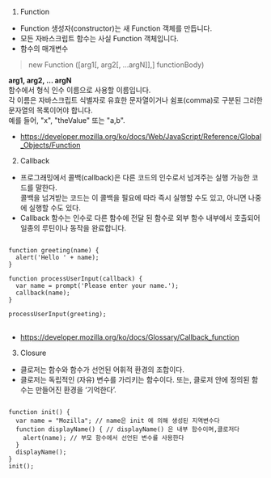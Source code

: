 1. Function
- Function 생성자(constructor)는 새 Function 객체를 만듭니다. 
- 모든 자바스크립트 함수는 사실 Function 객체입니다. 
- 함수의 매개변수
> new Function ([arg1[, arg2[, ...argN]],] functionBody)<br>

<b>arg1, arg2, ... argN</b><br>
함수에서 형식 인수 이름으로 사용할 이름입니다.<br> 각 이름은 자바스크립트 식별자로 유효한 문자열이거나 쉼표(comma)로 구분된 그러한 문자열의 목록이어야 합니다. <br>예를 들어, "x", "theValue" 또는 "a,b".

- https://developer.mozilla.org/ko/docs/Web/JavaScript/Reference/Global_Objects/Function

2. Callback
- 프로그래밍에서 콜백(callback)은 다른 코드의 인수로서 넘겨주는 실행 가능한 코드를 말한다. <br>콜백을 넘겨받는 코드는 이 콜백을 필요에 따라 즉시 실행할 수도 있고, 아니면 나중에 실행할 수도 있다.
- Callback 함수는 인수로 다른 함수에 전달 된 함수로 외부 함수 내부에서 호출되어 일종의 루틴이나 동작을 완료합니다.
<pre>
<code>
function greeting(name) {
  alert('Hello ' + name);
}

function processUserInput(callback) {
  var name = prompt('Please enter your name.');
  callback(name);
}

processUserInput(greeting);
</code>
</pre>

- https://developer.mozilla.org/ko/docs/Glossary/Callback_function

3. Closure
- 클로저는 함수와 함수가 선언된 어휘적 환경의 조합이다.
- 클로저는 독립적인 (자유) 변수를 가리키는 함수이다. 또는, 클로저 안에 정의된 함수는 만들어진 환경을 ‘기억한다’.

<pre>
<code>
function init() {
  var name = "Mozilla"; // name은 init 에 의해 생성된 지역변수다
  function displayName() { // displayName() 은 내부 함수이며,클로저다
    alert(name); // 부모 함수에서 선언된 변수를 사용한다
  }
  displayName();
}
init();
</code>
</pre>